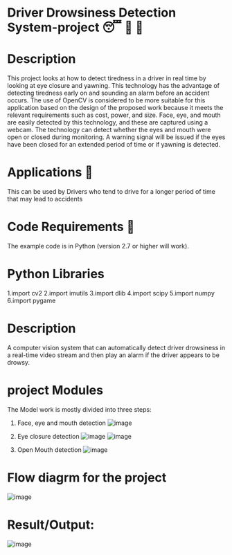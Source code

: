 # Driver Drowsiness Detection System-project 😴 🚫 🚗
# Description
This project looks at how to detect tiredness in a driver in real time by looking at eye closure and yawning. This technology has the advantage of detecting tiredness early on and sounding an alarm before an accident occurs. The use of OpenCV is considered to be more suitable for this application based on the design of the proposed work because it meets the relevant requirements such as cost, power, and size. Face, eye, and mouth are easily detected by this technology, and these are captured using a webcam. The technology can detect whether the eyes and mouth were open or closed during monitoring. A warning signal will be issued if the eyes have been closed for an extended period of time or if yawning is detected.
# Applications 🎯
This can be used by Drivers  who tend to drive for a longer period of time that may lead to accidents

# Code Requirements 🦄
The example code is in Python (version 2.7 or higher will work).

# Python Libraries
1.import cv2
2.import imutils
3.import dlib
4.import scipy
5.import numpy
6.import pygame

# Description
A computer vision system that can automatically detect driver drowsiness in a real-time video stream and then play an alarm if the driver appears to be drowsy.
# project Modules
The Model work is mostly divided into three steps:
1. Face, eye and mouth detection
   ![image](https://github.com/ajayjagadaleAJ/Driver-Drowsiness-Detection-System-project/assets/123382045/37afb38c-4d3c-4887-8c81-20964974bdd1)

3. Eye closure detection
   ![image](https://github.com/ajayjagadaleAJ/Driver-Drowsiness-Detection-System-project/assets/123382045/8488aed4-72d8-4b3f-9905-e382873240f9)
   ![image](https://github.com/ajayjagadaleAJ/Driver-Drowsiness-Detection-System-project/assets/123382045/b90f4f8b-cc1d-477b-9adb-3b85f5d72416)

5. Open Mouth detection
   ![image](https://github.com/ajayjagadaleAJ/Driver-Drowsiness-Detection-System-project/assets/123382045/9d9df481-a016-4886-b243-5817cf3e265e)

# Flow diagrm for the project
![image](https://github.com/ajayjagadaleAJ/Driver-Drowsiness-Detection-System-project/assets/123382045/bc295ac4-02a8-4e77-970f-38da9faaa739)


# Result/Output:
![image](https://github.com/ajayjagadaleAJ/Driver-Drowsiness-Detection-System-project/assets/123382045/0e1591d5-d6c3-4089-8452-185e6987ec3c)
